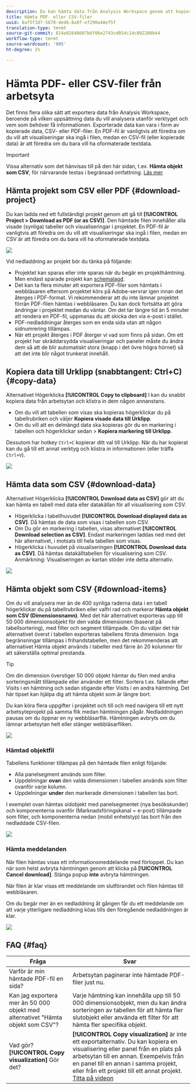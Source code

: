 ```yaml
---
description: Du kan hämta data från Analysis Workspace genom att kopiera dem eller i PDF- och CSV-format.
title: Hämta PDF- eller CSV-filer
uuid: 8af5f3d7-5870-4ed6-8a9f-ef290a48ef5f
translation-type: tm+mt
source-git-commit: 814e02648607b6f06e2743cd054c14c892200b44
workflow-type: tm+mt
source-wordcount: '995'
ht-degree: 1%

---
```



# Hämta PDF- eller CSV-filer från arbetsyta

Det finns flera olika sätt att exportera data från Analysis Workspace, beroende på vilken uppsättning data du vill analysera utanför verktyget och vem som behöver få informationen. Exporterade data kan vara i form av kopierade data, CSV- eller PDF-filer. En PDF-fil är vanligtvis att föredra om du vill att visualiseringar ska ingå i filen, medan en CSV-fil (eller kopierade data) är att föredra om du bara vill ha oformaterade textdata.

>[!IMPORTANT]
>
> Vissa alternativ som det hänvisas till på den här sidan, t.ex. **Hämta objekt som CSV**, för närvarande testas i begränsad omfattning. [Läs mer](https://docs.adobe.com/content/help/sv-SE/analytics/landing/an-releases.html)

## Hämta projekt som CSV eller PDF {#download-project}

Du kan ladda ned ett fullständigt projekt genom att gå till **[!UICONTROL Project > Download as PDF (or as CSV)]**. Den hämtade filen innehåller alla visade (synliga) tabeller och visualiseringar i projektet. En PDF-fil är vanligtvis att föredra om du vill att visualiseringar ska ingå i filen, medan en CSV är att föredra om du bara vill ha oformaterade textdata.

![](assets/download-project.png)

Vid nedladdning av projekt bör du tänka på följande:

* Projektet kan sparas eller inte sparas när du begär en projekthämtning. Men endast sparade projekt kan [schemalagd](https://docs.adobe.com/content/help/en/analytics/analyze/analysis-workspace/curate-share/t-schedule-report.html).
* Det kan ta flera minuter att exportera PDF-filer som hämtats i webbläsaren eftersom projektet körs på Adobe-servrar igen innan det återges i PDF-format. Vi rekommenderar att du inte lämnar projektet förrän PDF-filen hämtas i webbläsaren. Du kan dock fortsätta att göra ändringar i projektet medan du väntar. Om det tar längre tid än 5 minuter att rendera en PDF-fil, uppmanas du att skicka den via e-post i stället.
* PDF-nedladdningar återges som en enda sida utan att någon sidnumrering tillämpas.
* När ett projekt återges i PDF återger vi vad som finns på sidan. Om ett projekt har skräddarsydda visualiseringar och paneler måste du ändra dem så att de blir automatiskt stora (knapp i det övre högra hörnet) så att det inte blir något trunkerat innehåll.

## Kopiera data till Urklipp (snabbtangent: Ctrl+C) {#copy-data}

Alternativet Högerklicka **[!UICONTROL Copy to clipboard]** I kan du snabbt kopiera data från arbetsytan och klistra in dem någon annanstans.

* Om du vill att tabellen som visas ska kopieras högerklickar du på tabellrubriken och väljer **Kopiera visade data till Urklipp**.
* Om du vill att en delmängd data ska kopieras gör du en markering i tabellen och högerklickar sedan > **Kopiera markering till Urklipp**.

Dessutom har hotkey `Ctrl+C` kopierar ditt val till Urklipp. När du har kopierat kan du gå till ett annat verktyg och klistra in informationen (eller träffa `Ctrl+V`).

![](assets/copy-selection.png)

## Hämta data som CSV {#download-data}

Alternativet Högerklicka **[!UICONTROL Download data as CSV]** gör att du kan hämta en tabell med data eller datakällan för all visualisering som CSV.

* Högerklicka i tabellhuvudet **[!UICONTROL Download displayed data as CSV]**. Då hämtas de data som visas i tabellen som CSV.
* Om Du gör en markering i tabellen, visas alternativet **[!UICONTROL Download selection as CSV]**. Endast markeringen laddas ned med det här alternativet, i motsats till hela tabellen som visas.
* Högerklicka i huvudet på visualiseringen **[!UICONTROL Download data as CSV]**. Då hämtas datakälltabellen för visualisering som CSV. Anmärkning: Visualiseringen av kartan stöder inte detta alternativ.

![](assets/download-data-viz.png)

## Hämta objekt som CSV {#download-items}

Om du vill analysera mer än de 400 synliga raderna data i en tabell högerklickar du på tabellrubriken eller valfri rad och markerar **Hämta objekt som CSV (Dimensionsnamn)**. Med det här alternativet exporteras upp till 50 000 dimensionsobjekt för den valda dimensionen (baserat på tabellsortering), med filter och segment tillämpade. Om du väljer det här alternativet överst i tabellen exporteras tabellens första dimension. Inga begränsningar tillämpas i frihandstabellen, men det rekommenderas att alternativet Hämta objekt används i tabeller med färre än 20 kolumner för att säkerställa optimal prestanda.

>[!TIP]
>
> Om din dimension överstiger 50 000 objekt hämtar du filen med andra sorteringsmått tillämpade eller använder ett filter. Sortera t.ex. fallande efter Visits i en hämtning och sedan stigande efter Visits i en andra hämtning. Det här tipset kan hjälpa dig att hämta objekt som är längre bort.

Du kan köra flera uppgifter i projektet och till och med navigera till ett nytt arbetsyteprojekt på samma flik medan hämtningen pågår. Nedladdningen pausas om du öppnar en ny webbläsarflik. Hämtningen avbryts om du lämnar arbetsytan helt eller stänger webbläsarfliken.

![](assets/download-items.png)

### Hämtad objektfil

Tabellens funktioner tillämpas på den hämtade filen enligt följande:

* Alla panelsegment används som filter.
* Uppdelningar **ovan** den valda dimensionen i tabellen används som filter ovanför varje kolumn.
* Uppdelningar **under** den markerade dimensionen i tabellen tas bort.

I exemplet ovan hämtas sidobjekt med panelsegmentet (nya besökskunder) och komponenterna ovanför (Marknadsföringskanal = e-post) tillämpade som filter, och komponenterna nedan (mobil enhetstyp) tas bort från den nedladdade CSV-filen.

![](assets/downloaded-file.png)

### Hämta meddelanden

När filen hämtas visas ett informationsmeddelande med förloppet. Du kan när som helst avbryta hämtningen genom att klicka på **[!UICONTROL Cancel download]**. Stänga popup **inte** avbryta hämtningen.

När filen är klar visas ett meddelande om slutförandet och filen hämtas till webbläsaren.

Om du begär mer än en nedladdning åt gången får du ett meddelande om att varje ytterligare nedladdning köas tills den föregående nedladdningen är klar.

![](assets/toast.png)

## FAQ {#faq}

| Fråga | Svar |
| --- | --- |
| Varför är min hämtade PDF-fil en sida? | Arbetsytan paginerar inte hämtade PDF-filer just nu. |
| Kan jag exportera mer än 50 000 objekt med alternativet &quot;Hämta objekt som CSV&quot;? | Varje hämtning kan innehålla upp till 50 000 dimensionsobjekt, men du kan ändra sorteringen av tabellen för att hämta fler slutobjekt eller använda ett filter för att hämta fler specifika objekt. |
| Vad gör? **[!UICONTROL Copy visualization]** Gör det? | **[!UICONTROL Copy visualization]** är inte ett exportalternativ. Du kan kopiera en visualisering eller panel från en plats på arbetsytan till en annan. Exempelvis från en panel till en annan i samma projekt, eller från ett projekt till ett annat projekt. [Titta på videon](https://www.youtube.com/watch?v=lvmAdKNfWQw) |

